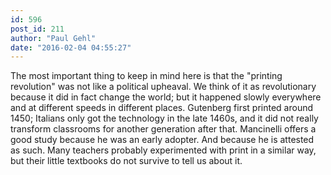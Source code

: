```yaml
---
id: 596
post_id: 211
author: "Paul Gehl"
date: "2016-02-04 04:55:27"
---
```

The most important thing to keep in mind here is that the "printing revolution" was not like a political upheaval. We think of it as revolutionary because it did in fact change the world; but it happened slowly everywhere and at different speeds in different places. Gutenberg first printed around 1450; Italians only got the technology in the late 1460s, and it did not really transform classrooms for another generation after that. Mancinelli offers a good study because he was an early adopter. And because he is attested as such. Many teachers probably experimented with print in a similar way, but their little textbooks do not survive to tell us about it.
